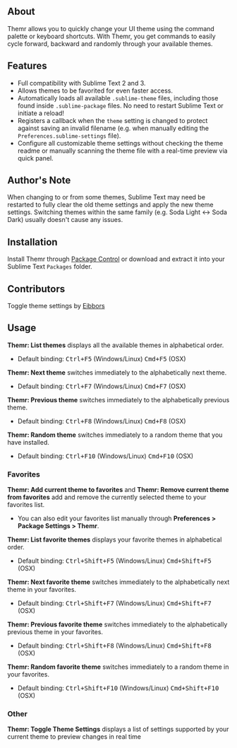 ## About
Themr allows you to quickly change your UI theme using the command palette or keyboard shortcuts. With Themr, you get commands to easily cycle forward, backward and randomly through your available themes.

## Features
* Full compatibility with Sublime Text 2 and 3.
* Allows themes to be favorited for even faster access.
* Automatically loads all available `.sublime-theme` files, including those found inside `.sublime-package` files. No need to restart Sublime Text or initiate a reload!
* Registers a callback when the `theme` setting is changed to protect against saving an invalid filename (e.g. when manually editing the `Preferences.sublime-settings` file).
* Configure all customizable theme settings without checking the theme readme or manually scanning the theme file with a real-time preview via quick panel.

## Author's Note
When changing to or from some themes, Sublime Text may need be restarted to fully clear the old theme settings and apply the new theme settings. Switching themes within the same family (e.g. Soda Light <-> Soda Dark) usually doesn't cause any issues.

## Installation
Install Themr through [Package Control](https://sublime.wbond.net/) or download and extract it into your Sublime Text `Packages` folder.

## Contributors
Toggle theme settings by [Eibbors](https://github.com/eibbors)

## Usage

**Themr: List themes** displays all the available themes in alphabetical order.

* Default binding: <kbd>Ctrl+F5</kbd> (Windows/Linux) <kbd>Cmd+F5</kbd> (OSX)

**Themr: Next theme** switches immediately to the alphabetically next theme.

* Default binding: <kbd>Ctrl+F7</kbd> (Windows/Linux) <kbd>Cmd+F7</kbd> (OSX)

**Themr: Previous theme** switches immediately to the alphabetically previous theme.

* Default binding: <kbd>Ctrl+F8</kbd> (Windows/Linux) <kbd>Cmd+F8</kbd> (OSX)

**Themr: Random theme** switches immediately to a random theme that you have installed.

* Default binding: <kbd>Ctrl+F10</kbd> (Windows/Linux) <kbd>Cmd+F10</kbd> (OSX)

### Favorites

**Themr: Add current theme to favorites** and **Themr: Remove current theme from favorites** add and remove the currently selected theme to your favorites list.

* You can also edit your favorites list manually through **Preferences > Package Settings > Themr**.

**Themr: List favorite themes** displays your favorite themes in alphabetical order.

* Default binding: <kbd>Ctrl+Shift+F5</kbd> (Windows/Linux) <kbd>Cmd+Shift+F5</kbd> (OSX)

**Themr: Next favorite theme** switches immediately to the alphabetically next theme in your favorites.

* Default binding: <kbd>Ctrl+Shift+F7</kbd> (Windows/Linux) <kbd>Cmd+Shift+F7</kbd> (OSX)

**Themr: Previous favorite theme** switches immediately to the alphabetically previous theme in your favorites.

* Default binding: <kbd>Ctrl+Shift+F8</kbd> (Windows/Linux) <kbd>Cmd+Shift+F8</kbd> (OSX)

**Themr: Random favorite theme** switches immediately to a random theme in your favorites.

* Default binding: <kbd>Ctrl+Shift+F10</kbd> (Windows/Linux) <kbd>Cmd+Shift+F10</kbd> (OSX)

### Other

**Themr: Toggle Theme Settings** displays a list of settings supported by your current theme to preview changes in real time
